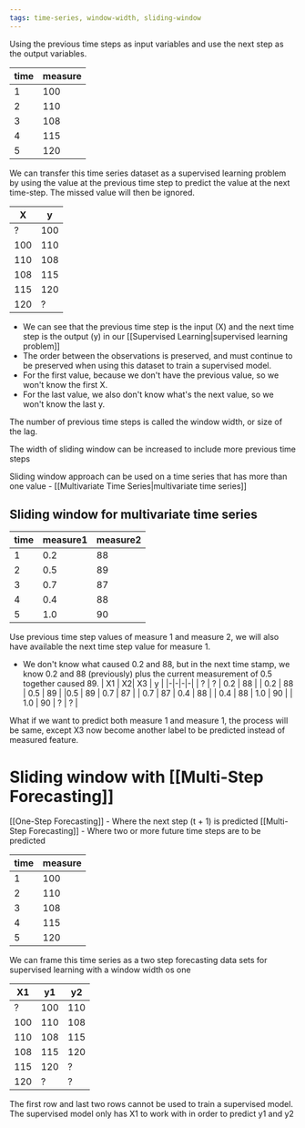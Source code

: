 ```yaml
---
tags: time-series, window-width, sliding-window
---
```


Using the previous time steps as input variables and use the next step as the output variables.

| time | measure |
|-|-|
| 1 | 100 |
| 2 | 110 |
| 3 | 108 |
| 4 | 115 |
| 5 | 120 |

We can transfer this time series dataset as a supervised learning problem by using the value at the previous time step to predict the value at the next time-step. The missed value will then be ignored. 

| X | y |
|-|-|
| ? | 100 |
| 100 | 110 |
| 110 | 108 |
| 108 | 115 |
| 115 | 120 |
| 120 | ? |

- We can see that the previous time step is the input (X) and the next time step is the output (y) in our [[Supervised Learning|supervised learning problem]]
- The order between the observations is preserved, and must continue to be preserved when using this dataset to train a supervised model.
- For the first value, because we don't have the previous value, so we won't know the first X. 
- For the last value, we also don't know what's the next value, so we won't know the last y.

The number of previous time steps is called the window width, or size of the lag. 

The width of sliding window can be increased to include more previous time steps

Sliding window approach can be used on a time series that has more than one value - [[Multivariate Time Series|multivariate time series]]

## Sliding window for multivariate time series

| time | measure1| measure2 |
|-|-|-|
| 1 | 0.2 | 88 |
| 2 | 0.5 | 89 | 
| 3 | 0.7 | 87 |
| 4 | 0.4 | 88 |
| 5 | 1.0 | 90 |

Use previous time step values of measure 1 and measure 2, we will also have available the next time step value for measure 1. 
- We don't know what caused 0.2 and 88, but in the next time stamp, we know 0.2 and 88 (previously) plus the current measurement of 0.5 together caused 89. 
| X1 | X2| X3 | y |
|-|-|-|-|
| ? | ? | 0.2 | 88 |
| 0.2 | 88 | 0.5 | 89 | 
|0.5 | 89 | 0.7 | 87 |
| 0.7 | 87 | 0.4 | 88 |
| 0.4 | 88 | 1.0 | 90 |
| 1.0 | 90 | ? | ? |

What if we want to predict both measure 1 and measure 1, the process will be same, except X3 now become another label to be predicted instead of measured feature.  

# Sliding window with [[Multi-Step Forecasting]]

[[One-Step Forecasting]] - Where the next step (t + 1) is predicted
[[Multi-Step Forecasting]] - Where two or more future time steps are to be predicted

| time | measure |
|-|-|
| 1 | 100 |
| 2 | 110 |
| 3 | 108 |
| 4 | 115 |
| 5 | 120 |

We can frame this time series as a two step forecasting data sets for supervised learning with a window width os one

| X1 | y1 | y2 |
|-|-|-|
| ? | 100 | 110 |
| 100 | 110 |108 |
| 110 | 108 | 115 |
| 108 | 115 | 120 |
| 115 | 120 | ? 
| 120 | ? | ? |

The first row and last two rows cannot be used to train a supervised model. 
The supervised model only has X1 to work with in order to predict y1 and y2

